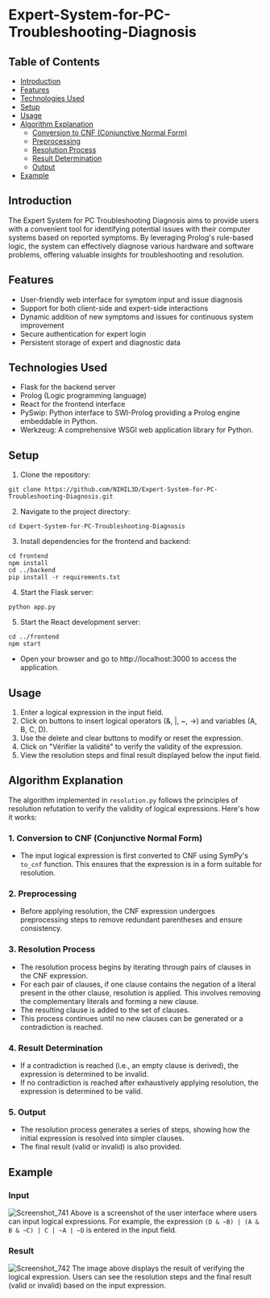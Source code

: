 # Expert-System-for-PC-Troubleshooting-Diagnosis
## Table of Contents

- [Introduction](#introduction)
- [Features](#features)
- [Technologies Used](#technologies-used)
- [Setup](#setup)
- [Usage](#usage)
- [Algorithm Explanation](#algorithm-explanation)
  - [Conversion to CNF (Conjunctive Normal Form)](#conversion-to-cnf-conjunctive-normal-form)
  - [Preprocessing](#preprocessing)
  - [Resolution Process](#resolution-process)
  - [Result Determination](#result-determination)
  - [Output](#output)
- [Example](#example)
## Introduction
The Expert System for PC Troubleshooting Diagnosis aims to provide users with a convenient tool for identifying potential issues with their computer systems based on reported symptoms. By leveraging Prolog's rule-based logic, the system can effectively diagnose various hardware and software problems, offering valuable insights for troubleshooting and resolution.
## Features
- User-friendly web interface for symptom input and issue diagnosis
- Support for both client-side and expert-side interactions
- Dynamic addition of new symptoms and issues for continuous system improvement
- Secure authentication for expert login
- Persistent storage of expert and diagnostic data
## Technologies Used
- Flask for the backend server
- Prolog (Logic programming language)
- React for the frontend interface
- PySwip: Python interface to SWI-Prolog providing a Prolog engine embeddable in Python.
- Werkzeug: A comprehensive WSGI web application library for Python.
## Setup
1. Clone the repository:
  ```
  git clone https://github.com/NIHIL3D/Expert-System-for-PC-Troubleshooting-Diagnosis.git
  ```
2. Navigate to the project directory:
  ```
  cd Expert-System-for-PC-Troubleshooting-Diagnosis
  ```
3. Install dependencies for the frontend and backend:
  ```
  cd frontend
  npm install
  cd ../backend
  pip install -r requirements.txt
  ```
4. Start the Flask server:
  ```
  python app.py
  ```
5. Start the React development server:
  ```
  cd ../frontend
  npm start
  ```
- Open your browser and go to http://localhost:3000 to access the application.
## Usage
1. Enter a logical expression in the input field.
2. Click on buttons to insert logical operators (&, |, ~, ->) and variables (A, B, C, D).
3. Use the delete and clear buttons to modify or reset the expression.
4. Click on "Vérifier la validité" to verify the validity of the expression.
5. View the resolution steps and final result displayed below the input field.

## Algorithm Explanation

The algorithm implemented in `resolution.py` follows the principles of resolution refutation to verify the validity of logical expressions. Here's how it works:

### 1. Conversion to CNF (Conjunctive Normal Form)

- The input logical expression is first converted to CNF using SymPy's `to_cnf` function. This ensures that the expression is in a form suitable for resolution.

### 2. Preprocessing

- Before applying resolution, the CNF expression undergoes preprocessing steps to remove redundant parentheses and ensure consistency.

### 3. Resolution Process

- The resolution process begins by iterating through pairs of clauses in the CNF expression.
- For each pair of clauses, if one clause contains the negation of a literal present in the other clause, resolution is applied. This involves removing the complementary literals and forming a new clause.
- The resulting clause is added to the set of clauses.
- This process continues until no new clauses can be generated or a contradiction is reached.

### 4. Result Determination

- If a contradiction is reached (i.e., an empty clause is derived), the expression is determined to be invalid.
- If no contradiction is reached after exhaustively applying resolution, the expression is determined to be valid.

### 5. Output

- The resolution process generates a series of steps, showing how the initial expression is resolved into simpler clauses.
- The final result (valid or invalid) is also provided.

## Example
### Input
![Screenshot_741](https://github.com/NIHIL3D/Logical-Expression-Resolver/assets/117014237/2d581402-ebd9-488e-90db-d2f80215c62b)
Above is a screenshot of the user interface where users can input logical expressions. For example, the expression `(D & ~B) | (A & B & ~C) | C | ~A | ~D` is entered in the input field.
### Result
![Screenshot_742](https://github.com/NIHIL3D/Logical-Expression-Resolver/assets/117014237/76b06d9e-692c-4ec8-a5ad-ea680348143f)
The image above displays the result of verifying the logical expression. Users can see the resolution steps and the final result (valid or invalid) based on the input expression.

